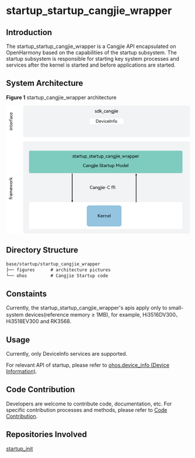# startup_startup_cangjie_wrapper

## Introduction

The startup_startup_cangjie_wrapper is a Cangjie API encapsulated on OpenHarmony based on the capabilities of the startup subsystem. The startup subsystem is responsible for starting key system processes and services after the kernel is started and before applications are started.

## System Architecture

**Figure 1** startup_cangjie_wrapper architecture

![startup_cangjie_wrapper architecture](figures/startup_cangjie_wrapper_architecture_en.png "startup_cangjie_wrapper architecture")

## Directory Structure

```cangjie
base/startup/startup_cangjie_wrapper
├── figures      # architecture pictures
└── ohos         # Cangjie Startup code
```

## Constaints

Currently, the startup_startup_cangjie_wrapper's apis apply only to small-system devices(reference memory ≥ 1MB), for example, Hi3516DV300、Hi3518EV300 and RK3568.

## Usage

Currently, only DeviceInfo services are supported.

For relevant API of startup, please refer to [ohos.device_info (Device Information)](https://gitcode.com/openharmony-sig/arkcompiler_cangjie_ark_interop/blob/master/doc/API_Reference/source_en/apis/BasicServicesKit/cj-apis-device_info.md).

## Code Contribution

Developers are welcome to contribute code, documentation, etc. For specific contribution processes and methods, please refer to [Code Contribution](https://gitcode.com/openharmony/docs/blob/master/en/contribute/code-contribution.md).

## Repositories Involved

[startup_init](https://gitee.com/openharmony/startup_init/blob/master/README_zh.md)
